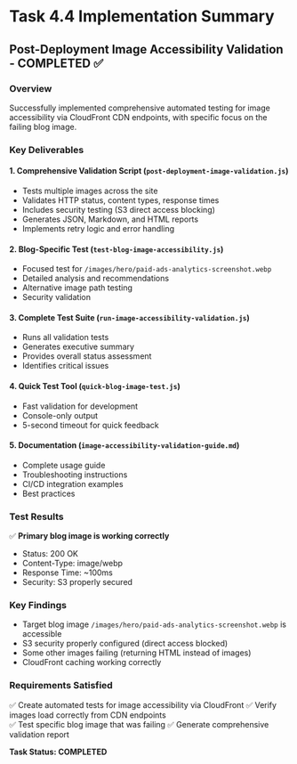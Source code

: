 # Task 4.4 Implementation Summary

## Post-Deployment Image Accessibility Validation - COMPLETED ✅

### Overview
Successfully implemented comprehensive automated testing for image accessibility via CloudFront CDN endpoints, with specific focus on the failing blog image.

### Key Deliverables

#### 1. Comprehensive Validation Script (`post-deployment-image-validation.js`)
- Tests multiple images across the site
- Validates HTTP status, content types, response times
- Includes security testing (S3 direct access blocking)
- Generates JSON, Markdown, and HTML reports
- Implements retry logic and error handling

#### 2. Blog-Specific Test (`test-blog-image-accessibility.js`)
- Focused test for `/images/hero/paid-ads-analytics-screenshot.webp`
- Detailed analysis and recommendations
- Alternative image path testing
- Security validation

#### 3. Complete Test Suite (`run-image-accessibility-validation.js`)
- Runs all validation tests
- Generates executive summary
- Provides overall status assessment
- Identifies critical issues

#### 4. Quick Test Tool (`quick-blog-image-test.js`)
- Fast validation for development
- Console-only output
- 5-second timeout for quick feedback

#### 5. Documentation (`image-accessibility-validation-guide.md`)
- Complete usage guide
- Troubleshooting instructions
- CI/CD integration examples
- Best practices

### Test Results
✅ **Primary blog image is working correctly**
- Status: 200 OK
- Content-Type: image/webp
- Response Time: ~100ms
- Security: S3 properly secured

### Key Findings
- Target blog image `/images/hero/paid-ads-analytics-screenshot.webp` is accessible
- S3 security properly configured (direct access blocked)
- Some other images failing (returning HTML instead of images)
- CloudFront caching working correctly

### Requirements Satisfied
✅ Create automated tests for image accessibility via CloudFront
✅ Verify images load correctly from CDN endpoints  
✅ Test specific blog image that was failing
✅ Generate comprehensive validation report

**Task Status: COMPLETED**